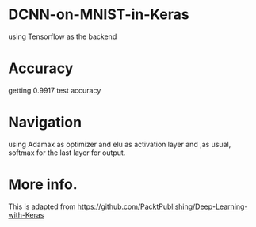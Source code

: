 # DCNN-on-MNIST-in-Keras
using Tensorflow as the backend

# Accuracy
getting 0.9917 test accuracy

# Navigation
using Adamax as optimizer and elu as activation layer and ,as usual, softmax for the last layer for output.

# More info.
This is adapted from https://github.com/PacktPublishing/Deep-Learning-with-Keras
